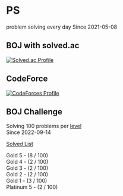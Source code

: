 # PS

problem solving every day Since 2021-05-08

## BOJ with solved.ac

[![Solved.ac Profile](http://mazassumnida.wtf/api/v2/generate_badge?boj=kadrick)](https://solved.ac/kadrick)

## CodeForce

[![CodeForces Profile](https://cf.leed.at?id=Kadrick)](https://codeforces.com/profile/Kadrick)

## BOJ Challenge

Solving 100 problems per [level](https://solved.ac/problems/level)  
Since 2022-09-14

[Solved List](./BOJ/doc/solvedProblem.md)

Gold 5 - (8 / 100)  
Gold 4 - (2 / 100)  
Gold 3 - (2 / 100)  
Gold 2 - (2 / 100)  
Gold 1 - (3 / 100)  
Platinum 5 - (2 / 100)  
